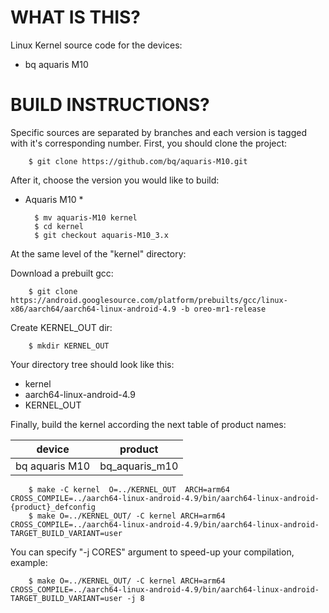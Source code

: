 WHAT IS THIS?
=============

Linux Kernel source code for the devices:
* bq aquaris M10


BUILD INSTRUCTIONS?
===================

Specific sources are separated by branches and each version is tagged with it's corresponding number. First, you should
clone the project:

        $ git clone https://github.com/bq/aquaris-M10.git

After it, choose the version you would like to build:

* Aquaris M10 *

        $ mv aquaris-M10 kernel
        $ cd kernel
        $ git checkout aquaris-M10_3.x

At the same level of the "kernel" directory:

Download a prebuilt gcc:

        $ git clone https://android.googlesource.com/platform/prebuilts/gcc/linux-x86/aarch64/aarch64-linux-android-4.9 -b oreo-mr1-release

Create KERNEL_OUT dir:

        $ mkdir KERNEL_OUT   

Your directory tree should look like this:
* kernel
* aarch64-linux-android-4.9
* KERNEL_OUT

Finally, build the kernel according the next table of product names:

| device                    | product                 |
| --------------------------|-------------------------|
| bq aquaris M10            | bq_aquaris_m10          |


        $ make -C kernel  O=../KERNEL_OUT  ARCH=arm64 CROSS_COMPILE=../aarch64-linux-android-4.9/bin/aarch64-linux-android- {product}_defconfig
        $ make O=../KERNEL_OUT/ -C kernel ARCH=arm64  CROSS_COMPILE=../aarch64-linux-android-4.9/bin/aarch64-linux-android- TARGET_BUILD_VARIANT=user                      
    
You can specify "-j CORES" argument to speed-up your compilation, example:

        $ make O=../KERNEL_OUT/ -C kernel ARCH=arm64  CROSS_COMPILE=../aarch64-linux-android-4.9/bin/aarch64-linux-android- TARGET_BUILD_VARIANT=user -j 8

